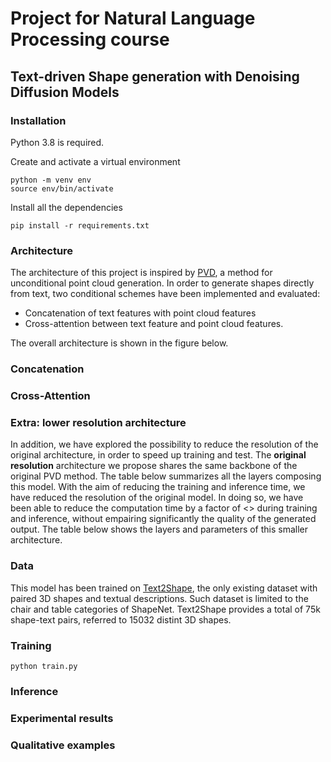 # Project for Natural Language Processing course
## Text-driven Shape generation with Denoising Diffusion Models
### Installation
Python 3.8 is required.

Create and activate a virtual environment
```console
python -m venv env
source env/bin/activate
```

Install all the dependencies
```console
pip install -r requirements.txt
```

### Architecture
The architecture of this project is inspired by [PVD](https://arxiv.org/pdf/2104.03670.pdf), a method for unconditional point cloud generation. 
In order to generate shapes directly from text, two conditional schemes have been implemented and evaluated:
* Concatenation of text features with point cloud features
* Cross-attention between text feature and point cloud features.

The overall architecture is shown in the figure below.

### Concatenation

### Cross-Attention

### Extra: lower resolution architecture
In addition, we have explored the possibility to reduce the resolution of the original architecture, in order to speed up training and test. 
The **original resolution** architecture we propose shares the same backbone of the original PVD method. The table below summarizes all the layers composing this model.
With the aim of reducing the training and inference time, we have reduced the resolution of the original model. In doing so, we have been able to reduce the computation time by a factor of <> during training and inference, without empairing significantly the quality of the generated output.
The table below shows the layers and parameters of this smaller architecture.

### Data
This model has been trained on [Text2Shape](http://text2shape.stanford.edu/), the only existing dataset with paired 3D shapes and textual descriptions. Such dataset is limited to the chair and table categories of ShapeNet. Text2Shape provides a total of 75k shape-text pairs, referred to 15032 distint 3D shapes.


### Training
```shell
python train.py
```

### Inference

### Experimental results

### Qualitative examples
